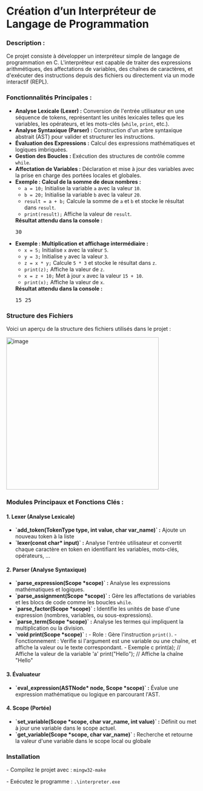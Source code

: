 <h1>Création d’un Interpréteur de Langage de Programmation</h1> <h3>Description :</h3> <p>Ce projet consiste à développer un interpréteur simple de langage de programmation en C. L'interpréteur est capable de traiter des expressions arithmétiques, des affectations de variables, des chaînes de caractères, et d'exécuter des instructions depuis des fichiers ou directement via un mode interactif (REPL).</p>
<h3>Fonctionnalités Principales :</h3> 
<ul> <li><strong>Analyse Lexicale (Lexer) :</strong> Conversion de l'entrée utilisateur en une séquence de tokens, représentant les unités lexicales telles que les variables, les opérateurs, et les mots-clés (<code>while</code>, <code>print</code>, etc.).</li> <li><strong>Analyse Syntaxique (Parser) :</strong> Construction d'un arbre syntaxique abstrait (AST) pour valider et structurer les instructions.</li>
<li><strong>Évaluation des Expressions :</strong> Calcul des expressions mathématiques et logiques imbriquées.</li> <li><strong>Gestion des Boucles :</strong> Exécution des structures de contrôle comme <code>while</code>.</li> <li><strong>Affectation de Variables :</strong> Déclaration et mise à jour des variables avec la prise en charge des portées locales et globales.</li> <li><strong>Exemple : Calcul de la somme de deux nombres :</strong> <ul> <li><code>a = 10;</code> Initialise la variable <code>a</code> avec la valeur <code>10</code>.</li> <li><code>b = 20;</code> Initialise la variable <code>b</code> avec la valeur <code>20</code>.</li> 
  <li><code>result = a + b;</code> Calcule la somme de <code>a</code> et <code>b</code> et stocke le résultat dans <code>result</code>.</li> <li><code>print(result);</code> Affiche la valeur de <code>result</code>.</li> </ul> <strong>Résultat attendu dans la console :</strong> <pre>30</pre> </li> <li><strong>Exemple : Multiplication et affichage intermédiaire :</strong> <ul> <li><code>x = 5;</code> Initialise <code>x</code> avec la valeur <code>5</code>.</li> <li><code>y = 3;</code> Initialise <code>y</code> avec la valeur <code>3</code>.</li> <li><code>z = x * y;</code> Calcule <code>5 * 3</code> et stocke le résultat dans <code>z</code>.</li>
<li><code>print(z);</code> Affiche la valeur de <code>z</code>.</li> <li><code>x = z + 10;</code> Met à jour <code>x</code> avec la valeur <code>15 + 10</code>.</li> <li><code>print(x);</code> Affiche la valeur de <code>x</code>.</li> </ul> <strong>Résultat attendu dans la console :</strong> <pre>15 25</pre> </li> </ul>
<h3>Structure des Fichiers</h3> <p>Voici un aperçu de la structure des fichiers utilisés dans le projet :</p> <img width="402" alt="image" src="https://github.com/user-attachments/assets/b2b64434-2cb1-4e20-83f4-c16c122bc8d4">
<h3>Modules Principaux et Fonctions Clés :</h3> 
<h4>1. Lexer (Analyse Lexicale)</h4> <ul> <li><strong>`add_token(TokenType type, int value, char var_name)` :</strong> Ajoute un nouveau token à la liste </li> <li><strong>`lexer(const char* input)` :</strong> Analyse l'entrée utilisateur et convertit chaque caractère en token en identifiant les variables, mots-clés, opérateurs, ...</li> </ul> 
<h4>2. Parser (Analyse Syntaxique)</h4> <ul> <li><strong>`parse_expression(Scope *scope)` :</strong> Analyse les expressions mathématiques et logiques.</li> <li><strong>`parse_assignment(Scope *scope)` :</strong> Gère les affectations de variables et les blocs de code comme les boucles <code>while</code>.</li> <li><strong>`parse_factor(Scope *scope)` :</strong> Identifie les unités de base d'une expression (nombres, variables, ou sous-expressions).</li> 
<li><strong>`parse_term(Scope *scope)` :</strong> Analyse les termes qui impliquent la multiplication ou la division.</li><li><strong>`void print(Scope *scope)` :</strong> - Role : Gère l'instruction <code>print()</code>. - Fonctionnement : Verifie si l'argument est une variable ou une chaîne, et affiche la valeur ou le texte correspondant. - Exemple c print(a); // Affiche la valeur de la variable 'a' print("Hello"); // Affiche la chaîne "Hello"  </li></ul> <h4>3. Évaluateur</h4> <ul> <li><strong>`eval_expression(ASTNode* node, Scope *scope)` :</strong> Évalue une expression mathématique ou logique en parcourant l'AST.</li> </ul> <h4>4. Scope (Portée)</h4> <ul> <li><strong>`set_variable(Scope *scope, char var_name, int value)` :</strong> Définit ou met à jour une variable dans le scope actuel.</li> <li><strong>`get_variable(Scope *scope, char var_name)` :</strong> Recherche et retourne la valeur d'une variable dans le scope local ou globale</li> </ul>
<h3>Installation</h3> <p>- Compilez le projet avec : <code>mingw32-make</code></p> <p>- Exécutez le programme : <code>.\interpreter.exe</code></p>
